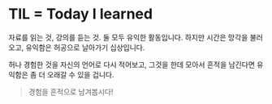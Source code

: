 # TIL = Today I learned

자료를 읽는 것, 강의를 듣는 것.
둘 모두 유익한 활동입니다.
하지만 시간은 망각을 불러오고,
유익함은 허공으로 날아가기 십상입니다.

허나 경험한 것을 자신의 언어로 다시 적어보고,
그것을 한데 모아서 흔적을 남긴다면
유익함은 좀 더 오래갈 수 있을 겁니다.

>경험을 흔적으로 남겨봅시다!
